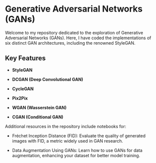 # Generative Adversarial Networks (GANs)

Welcome to my repository dedicated to the exploration of Generative Adversarial Networks (GANs). Here, I have coded the implementations of six distinct GAN architectures, including the renowned StyleGAN.

## Key Features

- **StyleGAN** 

- **DCGAN (Deep Convolutional GAN)** 

- **CycleGAN** 

- **Pix2Pix** 

- **WGAN (Wasserstein GAN)** 

- **CGAN (Conditional GAN)** 

Additional resources in the repository include notebooks for:

- Fréchet Inception Distance (FID): Evaluate the quality of generated images with FID, a metric widely used in GAN research.

- Data Augmentation Using GANs: Learn how to use GANs for data augmentation, enhancing your dataset for better model training.
